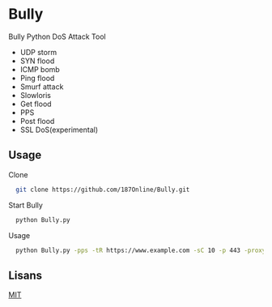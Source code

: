 
# Bully

Bully Python DoS Attack Tool 
* UDP storm 
* SYN flood
* ICMP bomb
* Ping flood
* Smurf attack 
* Slowloris
* Get flood
* PPS
* Post flood
* SSL DoS(experimental)


## Usage

Clone

```bash
  git clone https://github.com/187Online/Bully.git
```


Start Bully
```bash
  python Bully.py 
```

  
Usage
```bash
  python Bully.py -pps -tR https://www.example.com -sC 10 -p 443 -proxy
```

## Lisans

[MIT](https://choosealicense.com/licenses/mit/)

  
